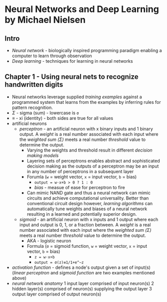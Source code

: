 # Neural Networks and Deep Learning by Michael Nielsen

## Intro

- *Neural network* - biologically inspired programming paradigm enabling a computer to learn through observation
- *Deep learning* - techniques for learning in neural networks

## Chapter 1 - Using neural nets to recognize handwritten digits

- Neural networks leverage supplied *training examples* against a programmed system that learns from the examples by inferring rules for pattern recognition.
- *Σ* - sigma (sum) - lowercase is `σ`
- *≡* - xi (identity) - both sides are true for all values
- artificial neurons
    - *perceptron* - an artificial neuron with x binary inputs and 1 binary output. A *weight* is a real number associated with each input where the *weighted sum (Σ)* meets a real number *threshold* value to determine the output.
        - Varying the weights and threshold result in different *decision making models*
        - Layering sets of perceptrons enables abstract and sophisticated decision making as the outputs of a perceptron may be an input in any number of perceptrons in a subsequent layer
        - Forumla (`w` = weight vector, `x` = input vector, `b` = bias)
            - `output = w⋅x+b > 0 ? 1 : 0`
            - *bias* - measue of ease for perceptron to fire
        - Can mimic NAND gate and thus a neural network can mimic circuits and achieve computational universality. Better than conventional circuit design however, *learning algorithms* can automatically tune weights and biases of a neural network resulting in a learned and potentially superior design.
    - *sigmoid* - an artificial neuron with x inputs and 1 output where each input and output is 0, 1, or a fraction between. A *weight* is a real number associated with each input where the *weighted sum (Σ)* meets a real number *threshold* value to determine the output.
        - AKA - logistic neuron
        - Formula (`σ` = sigmoid function, `w` = weight vector, `x` = input vector, `b` = bias)
            - `z = w⋅x+b`
            - `output = σ(z)≡1/1+e^−z`
- *activation function* - defines a node's output given a set of input(s) (*linear perceptron* and *sigmoid function* are two examples mentioned above)  
- *neural network anatomy*
    1 input layer comprised of input neuron(s)
    2 hidden layer(s) comprised of neuron(s) supplying the output layer
    3 output layer comprised of output neuron(s)
